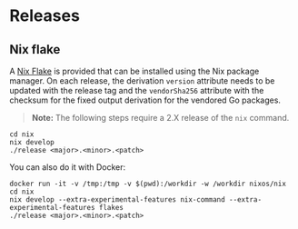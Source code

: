 # Releases

## Nix flake

A [Nix Flake](https://nixos.wiki/wiki/Flakes) is provided that can be installed using the Nix package manager.
On each release, the derivation `version` attribute needs to be updated with the release tag and the `vendorSha256` attribute with
the checksum for the fixed output derivation for the vendored Go packages.

> **Note:** The following steps require a 2.X release of the `nix` command.

```console
cd nix
nix develop
./release <major>.<minor>.<patch>
```

You can also do it with Docker:

```console
docker run -it -v /tmp:/tmp -v $(pwd):/workdir -w /workdir nixos/nix
cd nix
nix develop --extra-experimental-features nix-command --extra-experimental-features flakes
./release <major>.<minor>.<patch>
```
